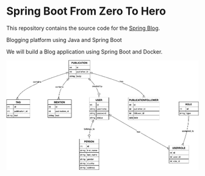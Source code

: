 # Spring Boot From Zero To Hero

This repository contains the source code for the [Spring Blog](https://www.youtube.com/watch?v=Yi6NTOwGbTM).

Blogging platform using Java and Spring Boot

We will build a Blog application using Spring Boot and Docker.

![Blog DB Schema Desing](docs/DB_Desing_Blog.png)
